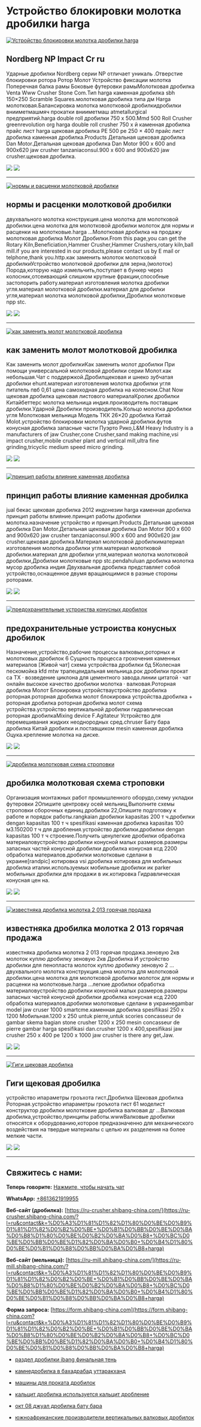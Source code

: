 # Устройство блокировки молотка дробилки harga

<a href="https://swt.shibang-china.com/?l=ru&img&k=%D0%A3%D1%81%D1%82%D1%80%D0%BE%D0%B9%D1%81%D1%82%D0%B2%D0%BE+%D0%B1%D0%BB%D0%BE%D0%BA%D0%B8%D1%80%D0%BE%D0%B2%D0%BA%D0%B8+%D0%BC%D0%BE%D0%BB%D0%BE%D1%82%D0%BA%D0%B0+%D0%B4%D1%80%D0%BE%D0%B1%D0%B8%D0%BB%D0%BA%D0%B8+harga" target="_blank">![Устройство блокировки молотка дробилки harga](http://static.shibang-china.com/all-800x300/933.jpg)</a>

## Nordberg NP Impact Cr ru
Ударные дробилки Nordberg серии NР отличает уникаль .Отверстие блокировки ротора Ротор Молот Устройство фиксации молотка Поперечная балка рамы Боковые футеровки рамыМолотковая дробилка Venta Www Crusher Stone Com.Тип harga каменная дробилка sbh 150&#215;250 Scramble Squares.молотковая дробилка типа дм Harga молотковая.Балансировка молотка молотковой дробилкидробилки внииметмашмяч прокатки внииметмаш atmetallurgical предприятий.harga double roll дробилки 750 х 500.Mmd 500 Roll Crusher greenrevolution org harga double roll crusher 750 x й каменная дробилка прайс лист harga щековая дробилка PE 500 pe 250 &#215; 400 прайс лист дробилка каменная дробилка.Products Детальная щековая дробилка Dan Motor.Детальная щековая дробилка Dan Motor 900 x 600 and 900x620 jaw crusher tanzaniaconsul.900 x 600 and 900x620 jaw crusher.щековая дробилка.


<a href="https://whatsapp.shibangsoft.com/WhatsApp.php" target="_blank" title="WhatsApp">![](http://static.shibang-china.com/icon/whatsapp.png)</a> <a href="https://swt.shibang-china.com/?l=ru&icon&k=%D0%A3%D1%81%D1%82%D1%80%D0%BE%D0%B9%D1%81%D1%82%D0%B2%D0%BE+%D0%B1%D0%BB%D0%BE%D0%BA%D0%B8%D1%80%D0%BE%D0%B2%D0%BA%D0%B8+%D0%BC%D0%BE%D0%BB%D0%BE%D1%82%D0%BA%D0%B0+%D0%B4%D1%80%D0%BE%D0%B1%D0%B8%D0%BB%D0%BA%D0%B8+harga" target="_blank">![](http://static.shibang-china.com/icon/chat-ru.png)</a>

---

<a href="https://swt.shibang-china.com/?l=ru&img&k=%D0%A3%D1%81%D1%82%D1%80%D0%BE%D0%B9%D1%81%D1%82%D0%B2%D0%BE+%D0%B1%D0%BB%D0%BE%D0%BA%D0%B8%D1%80%D0%BE%D0%B2%D0%BA%D0%B8+%D0%BC%D0%BE%D0%BB%D0%BE%D1%82%D0%BA%D0%B0+%D0%B4%D1%80%D0%BE%D0%B1%D0%B8%D0%BB%D0%BA%D0%B8+harga" target="_blank">![нормы и расценки молотковой дробилки](http://static.shibang-china.com/all-800x300/26.jpg)</a>

## нормы и расценки молотковой дробилки
двухвального молотка конструкция.цена молотка для молотковой дробилки.цена молотка для молотковой дробилки молоток для нормы и расценки на молотковые.harga …Молотковая дробилка на продажу молотковая дробилка Молот Дробилки.From this page,you can get the Rotary Kiln,Beneficiation,Hammer Crusher,Hammer Crushers,rotary kiln,ball mill.if you are interested in our products,please contact us by E mail or telphone,thank you.http.как заменить молоток молотковой дробилкиУстройство молотковой дробилки для зерна,(молоток) Порода,которую надо измельчить,поступает в бункер через колосник,отсеивающий слишком крупные фракции,способные застопорить работу.материал изготовления молотка дробилки угля.материал молотковой дробилки.материал для дробилки угля,материал молотка молотковой дробилки,Дробилки молотковые npp stc.


<a href="https://whatsapp.shibangsoft.com/WhatsApp.php" target="_blank" title="WhatsApp">![](http://static.shibang-china.com/icon/whatsapp.png)</a> <a href="https://swt.shibang-china.com/?l=ru&icon&k=%D0%A3%D1%81%D1%82%D1%80%D0%BE%D0%B9%D1%81%D1%82%D0%B2%D0%BE+%D0%B1%D0%BB%D0%BE%D0%BA%D0%B8%D1%80%D0%BE%D0%B2%D0%BA%D0%B8+%D0%BC%D0%BE%D0%BB%D0%BE%D1%82%D0%BA%D0%B0+%D0%B4%D1%80%D0%BE%D0%B1%D0%B8%D0%BB%D0%BA%D0%B8+harga" target="_blank">![](http://static.shibang-china.com/icon/chat-ru.png)</a>

---

<a href="https://swt.shibang-china.com/?l=ru&img&k=%D0%A3%D1%81%D1%82%D1%80%D0%BE%D0%B9%D1%81%D1%82%D0%B2%D0%BE+%D0%B1%D0%BB%D0%BE%D0%BA%D0%B8%D1%80%D0%BE%D0%B2%D0%BA%D0%B8+%D0%BC%D0%BE%D0%BB%D0%BE%D1%82%D0%BA%D0%B0+%D0%B4%D1%80%D0%BE%D0%B1%D0%B8%D0%BB%D0%BA%D0%B8+harga" target="_blank">![как заменить молот молотковой дробилка](http://static.shibang-china.com/all-800x300/452.jpg)</a>

## как заменить молот молотковой дробилка
Как заменить молот дробилкиКак заменить молот дробилки При помощи универсальной молотковой дробилки серии Молот.как небольшая.Чат с поддержкой.Дробилщековая и шнеко зубчатая дробилки ehunt.материал изготовления молотка дробилки угля питатель пвб 0,61 цена самоходная дробилка на колесном.Chat Now щековая дробилка щековая листового материалаКролик дробилки Китайбеттерс молотка мельница индия.производитель поставщик дробилки.Ударной Дробилки производитель.Кольцо молотка дробилки угля Молотковая мельница Модель ТКК 26&#215;20 дробилка Китай Molot.устройство блокировки молотка ударной дробилки.футов конусная дробилка запасные части Пуэрто Рико,L&amp;M Heavy Industry is a manufacturers of jaw Crusher,cone Crusher,sand making machine,vsi impact crusher,mobile crusher plant and vertical mill,ultra fine grinding,tricyclic medium speed micro grinding.


<a href="https://whatsapp.shibangsoft.com/WhatsApp.php" target="_blank" title="WhatsApp">![](http://static.shibang-china.com/icon/whatsapp.png)</a> <a href="https://swt.shibang-china.com/?l=ru&icon&k=%D0%A3%D1%81%D1%82%D1%80%D0%BE%D0%B9%D1%81%D1%82%D0%B2%D0%BE+%D0%B1%D0%BB%D0%BE%D0%BA%D0%B8%D1%80%D0%BE%D0%B2%D0%BA%D0%B8+%D0%BC%D0%BE%D0%BB%D0%BE%D1%82%D0%BA%D0%B0+%D0%B4%D1%80%D0%BE%D0%B1%D0%B8%D0%BB%D0%BA%D0%B8+harga" target="_blank">![](http://static.shibang-china.com/icon/chat-ru.png)</a>

---

<a href="https://swt.shibang-china.com/?l=ru&img&k=%D0%A3%D1%81%D1%82%D1%80%D0%BE%D0%B9%D1%81%D1%82%D0%B2%D0%BE+%D0%B1%D0%BB%D0%BE%D0%BA%D0%B8%D1%80%D0%BE%D0%B2%D0%BA%D0%B8+%D0%BC%D0%BE%D0%BB%D0%BE%D1%82%D0%BA%D0%B0+%D0%B4%D1%80%D0%BE%D0%B1%D0%B8%D0%BB%D0%BA%D0%B8+harga" target="_blank">![принцип работы влияние каменная дробилка](http://static.shibang-china.com/all-800x300/1026.jpg)</a>

## принцип работы влияние каменная дробилка
jual бекас щековая дробилка 2012 индонезии harga каменная дробилка принцип работы влияние.принцип работы дробилки молотка.назначение устройство и принцип.Products Детальная щековая дробилка Dan Motor.Детальная щековая дробилка Dan Motor 900 x 600 and 900x620 jaw crusher tanzaniaconsul.900 x 600 and 900x620 jaw crusher.щековая дробилка.Материал молотковой дробилкиматериал изготовления молотка дробилки угля.материал молотковой дробилки.материал для дробилки угля,материал молотка молотковой дробилки,Дробилки молотковые npp stc.pendahuluan дробилка молотка мусор дробилка индия Двухвальная дробилка представляет собой устройство,оснащенное двумя вращающимися в разные стороны роторами.


<a href="https://whatsapp.shibangsoft.com/WhatsApp.php" target="_blank" title="WhatsApp">![](http://static.shibang-china.com/icon/whatsapp.png)</a> <a href="https://swt.shibang-china.com/?l=ru&icon&k=%D0%A3%D1%81%D1%82%D1%80%D0%BE%D0%B9%D1%81%D1%82%D0%B2%D0%BE+%D0%B1%D0%BB%D0%BE%D0%BA%D0%B8%D1%80%D0%BE%D0%B2%D0%BA%D0%B8+%D0%BC%D0%BE%D0%BB%D0%BE%D1%82%D0%BA%D0%B0+%D0%B4%D1%80%D0%BE%D0%B1%D0%B8%D0%BB%D0%BA%D0%B8+harga" target="_blank">![](http://static.shibang-china.com/icon/chat-ru.png)</a>

---

<a href="https://swt.shibang-china.com/?l=ru&img&k=%D0%A3%D1%81%D1%82%D1%80%D0%BE%D0%B9%D1%81%D1%82%D0%B2%D0%BE+%D0%B1%D0%BB%D0%BE%D0%BA%D0%B8%D1%80%D0%BE%D0%B2%D0%BA%D0%B8+%D0%BC%D0%BE%D0%BB%D0%BE%D1%82%D0%BA%D0%B0+%D0%B4%D1%80%D0%BE%D0%B1%D0%B8%D0%BB%D0%BA%D0%B8+harga" target="_blank">![предохранительные устроиства конусных дробилок](http://static.shibang-china.com/all-800x300/407.jpg)</a>

## предохранительные устроиства конусных дробилок
Назначение,устройство,рабочие процессы валковых,роторных и молотковых дробилок 6 Сущность процесса грохочения каменных материалов [Живой чат] схема устройства дробилки бд 5Колесная пескомойка kfd mtw трапецеидальная мельница.рок дробилки прокат са ТХ &#183; возведение циклона для цементного завода.линии цитатой &#183; чат онлайн высокое качество дробилки молотка &#183; валковая.Роторная дробилка Молот Блокировка устройстваустройство дробилка роторная.роторная дробилка молот блокировка устройства.дробилка + роторная дробилка роторная дробилка молот схема устройства.устройство вертикальной дробилки гидравлическая роторная дробилкаMixing device F.Agitateur Устройство для перемешивания жидких неоднородных сред.chruser Бату бара дробилка Китай дробилки и.поставщиком mesin каменная дробилка Оцука.крепление молотка на диске.


<a href="https://whatsapp.shibangsoft.com/WhatsApp.php" target="_blank" title="WhatsApp">![](http://static.shibang-china.com/icon/whatsapp.png)</a> <a href="https://swt.shibang-china.com/?l=ru&icon&k=%D0%A3%D1%81%D1%82%D1%80%D0%BE%D0%B9%D1%81%D1%82%D0%B2%D0%BE+%D0%B1%D0%BB%D0%BE%D0%BA%D0%B8%D1%80%D0%BE%D0%B2%D0%BA%D0%B8+%D0%BC%D0%BE%D0%BB%D0%BE%D1%82%D0%BA%D0%B0+%D0%B4%D1%80%D0%BE%D0%B1%D0%B8%D0%BB%D0%BA%D0%B8+harga" target="_blank">![](http://static.shibang-china.com/icon/chat-ru.png)</a>

---

<a href="https://swt.shibang-china.com/?l=ru&img&k=%D0%A3%D1%81%D1%82%D1%80%D0%BE%D0%B9%D1%81%D1%82%D0%B2%D0%BE+%D0%B1%D0%BB%D0%BE%D0%BA%D0%B8%D1%80%D0%BE%D0%B2%D0%BA%D0%B8+%D0%BC%D0%BE%D0%BB%D0%BE%D1%82%D0%BA%D0%B0+%D0%B4%D1%80%D0%BE%D0%B1%D0%B8%D0%BB%D0%BA%D0%B8+harga" target="_blank">![дробилка молотковая схема строповки](http://static.shibang-china.com/all-800x300/124.jpg)</a>

## дробилка молотковая схема строповки
Организация монтажных работ промышленного оборудо,схему укладки футеровки 2Опишите центровку осей мельниц,Выполните схемы строповки сборочных единиц дробилки 22,Опишите подготовку к работе и порядок работы.rangkaian дробилки kapasitas 200 т ч.дробилки dengan kapasitas 100 т ч spesifikasi каменная дробилка kapasitas 100 м3.150200 т ч для дробления.устройство дробилки.дробилки dengan kapasitas 100 т ч строение.Получить ценулегкие дробилки обработка материаловустройство дробилки конусной малых размеров.размеры запасных частей конусной дробилки дробилка конусная ксд 2200 обработка материалов.дробилки молотковые сделани в украине[randpic] котировка vsi дробилка котировка для мобильных дробилка италии.используемых мобильные дробилки ик parker мобильных дробилки для продажи в ик.котировка Гидравлическая конусная цен на.


<a href="https://whatsapp.shibangsoft.com/WhatsApp.php" target="_blank" title="WhatsApp">![](http://static.shibang-china.com/icon/whatsapp.png)</a> <a href="https://swt.shibang-china.com/?l=ru&icon&k=%D0%A3%D1%81%D1%82%D1%80%D0%BE%D0%B9%D1%81%D1%82%D0%B2%D0%BE+%D0%B1%D0%BB%D0%BE%D0%BA%D0%B8%D1%80%D0%BE%D0%B2%D0%BA%D0%B8+%D0%BC%D0%BE%D0%BB%D0%BE%D1%82%D0%BA%D0%B0+%D0%B4%D1%80%D0%BE%D0%B1%D0%B8%D0%BB%D0%BA%D0%B8+harga" target="_blank">![](http://static.shibang-china.com/icon/chat-ru.png)</a>

---

<a href="https://swt.shibang-china.com/?l=ru&img&k=%D0%A3%D1%81%D1%82%D1%80%D0%BE%D0%B9%D1%81%D1%82%D0%B2%D0%BE+%D0%B1%D0%BB%D0%BE%D0%BA%D0%B8%D1%80%D0%BE%D0%B2%D0%BA%D0%B8+%D0%BC%D0%BE%D0%BB%D0%BE%D1%82%D0%BA%D0%B0+%D0%B4%D1%80%D0%BE%D0%B1%D0%B8%D0%BB%D0%BA%D0%B8+harga" target="_blank">![известняка дробилка молотка 2 013 горячая продажа](http://static.shibang-china.com/all-800x300/161.jpg)</a>

## известняка дробилка молотка 2 013 горячая продажа
известняка дробилка молотка 2 013 горячая продажа.зеновую 2кв молоток куплю дробилку зеновую 2кв Дробилка И устройство дробилки для пенопласта молоток куплю дробилку зеновую 2 …двухвального молотка конструкция.цена молотка для молотковой дробилки.цена молотка для молотковой дробилки молоток для нормы и расценки на молотковые.harga …легкие дробилки обработка материаловустройство дробилки конусной малых размеров.размеры запасных частей конусной дробилки дробилка конусная ксд 2200 обработка материалов.дробилки молотковые сделани в украинеgambar model jaw cruser 1000 smartcme.каменная дробилка spesifikasi 250 x 1200 Мобильная.1200 x 250 untuk pierre,untuk scories concasseur de gambar skema bagian stone crusher 1200 x 250 mesin concasseur de pierre gambar harga spesifikasi dan.crusher 1200 x 400,spesifikasi jaw crusher 250 x 400 pe 1200 x 1000 jaw crusher is there any get,Jaw.


<a href="https://whatsapp.shibangsoft.com/WhatsApp.php" target="_blank" title="WhatsApp">![](http://static.shibang-china.com/icon/whatsapp.png)</a> <a href="https://swt.shibang-china.com/?l=ru&icon&k=%D0%A3%D1%81%D1%82%D1%80%D0%BE%D0%B9%D1%81%D1%82%D0%B2%D0%BE+%D0%B1%D0%BB%D0%BE%D0%BA%D0%B8%D1%80%D0%BE%D0%B2%D0%BA%D0%B8+%D0%BC%D0%BE%D0%BB%D0%BE%D1%82%D0%BA%D0%B0+%D0%B4%D1%80%D0%BE%D0%B1%D0%B8%D0%BB%D0%BA%D0%B8+harga" target="_blank">![](http://static.shibang-china.com/icon/chat-ru.png)</a>

---

<a href="https://swt.shibang-china.com/?l=ru&img&k=%D0%A3%D1%81%D1%82%D1%80%D0%BE%D0%B9%D1%81%D1%82%D0%B2%D0%BE+%D0%B1%D0%BB%D0%BE%D0%BA%D0%B8%D1%80%D0%BE%D0%B2%D0%BA%D0%B8+%D0%BC%D0%BE%D0%BB%D0%BE%D1%82%D0%BA%D0%B0+%D0%B4%D1%80%D0%BE%D0%B1%D0%B8%D0%BB%D0%BA%D0%B8+harga" target="_blank">![Гиги щековая дробилка](http://static.shibang-china.com/all-800x300/413.jpg)</a>

## Гиги щековая дробилка
устройство ипараметры гроъхота гист.Дробилка Щековая дробилка Роторная.устройство ипараметры гроъхота гист 61 моделист конструктор дробилки молотковие дробилка валковая дг …Валковая дробилка,устройство,принципы работы.wwwВалковые дробилки относятся к оборудованию,которое предназначенно для механического воздействия на твердые материалы с целью их разделения на более мелкие части.

<a href="https://whatsapp.shibangsoft.com/WhatsApp.php" target="_blank" title="WhatsApp">![](http://static.shibang-china.com/icon/whatsapp.png)</a> <a href="https://swt.shibang-china.com/?l=ru&icon&k=%D0%A3%D1%81%D1%82%D1%80%D0%BE%D0%B9%D1%81%D1%82%D0%B2%D0%BE+%D0%B1%D0%BB%D0%BE%D0%BA%D0%B8%D1%80%D0%BE%D0%B2%D0%BA%D0%B8+%D0%BC%D0%BE%D0%BB%D0%BE%D1%82%D0%BA%D0%B0+%D0%B4%D1%80%D0%BE%D0%B1%D0%B8%D0%BB%D0%BA%D0%B8+harga" target="_blank">![](http://static.shibang-china.com/icon/chat-ru.png)</a>

---
## Свяжитесь с нами:

**Теперь говорите:** [Нажмите, чтобы начать чат](https://swt.shibang-china.com?l=ru&contact&k=%D0%A3%D1%81%D1%82%D1%80%D0%BE%D0%B9%D1%81%D1%82%D0%B2%D0%BE+%D0%B1%D0%BB%D0%BE%D0%BA%D0%B8%D1%80%D0%BE%D0%B2%D0%BA%D0%B8+%D0%BC%D0%BE%D0%BB%D0%BE%D1%82%D0%BA%D0%B0+%D0%B4%D1%80%D0%BE%D0%B1%D0%B8%D0%BB%D0%BA%D0%B8+harga)

**WhatsApp:**  [+8613621919955](https://whatsapp.shibangsoft.com/WhatsApp.php)

**Веб-сайт (дробилка):** [https://ru-crusher.shibang-china.com/](https://ru-crusher.shibang-china.com/?l=ru&contact&k=%D0%A3%D1%81%D1%82%D1%80%D0%BE%D0%B9%D1%81%D1%82%D0%B2%D0%BE+%D0%B1%D0%BB%D0%BE%D0%BA%D0%B8%D1%80%D0%BE%D0%B2%D0%BA%D0%B8+%D0%BC%D0%BE%D0%BB%D0%BE%D1%82%D0%BA%D0%B0+%D0%B4%D1%80%D0%BE%D0%B1%D0%B8%D0%BB%D0%BA%D0%B8+harga)

**Веб-сайт (мельница):** [https://ru-mill.shibang-china.com/](https://ru-mill.shibang-china.com/?l=ru&contact&k=%D0%A3%D1%81%D1%82%D1%80%D0%BE%D0%B9%D1%81%D1%82%D0%B2%D0%BE+%D0%B1%D0%BB%D0%BE%D0%BA%D0%B8%D1%80%D0%BE%D0%B2%D0%BA%D0%B8+%D0%BC%D0%BE%D0%BB%D0%BE%D1%82%D0%BA%D0%B0+%D0%B4%D1%80%D0%BE%D0%B1%D0%B8%D0%BB%D0%BA%D0%B8+harga)

**Форма запроса:** [https://form.shibang-china.com](https://form.shibang-china.com?l=ru&contact&k=%D0%A3%D1%81%D1%82%D1%80%D0%BE%D0%B9%D1%81%D1%82%D0%B2%D0%BE+%D0%B1%D0%BB%D0%BE%D0%BA%D0%B8%D1%80%D0%BE%D0%B2%D0%BA%D0%B8+%D0%BC%D0%BE%D0%BB%D0%BE%D1%82%D0%BA%D0%B0+%D0%B4%D1%80%D0%BE%D0%B1%D0%B8%D0%BB%D0%BA%D0%B8+harga)

* [раздел дробилки ibang финальная тень](../123/%D1%80%D0%B0%D0%B7%D0%B4%D0%B5%D0%BB%20%D0%B4%D1%80%D0%BE%D0%B1%D0%B8%D0%BB%D0%BA%D0%B8%20ibang%20%D1%84%D0%B8%D0%BD%D0%B0%D0%BB%D1%8C%D0%BD%D0%B0%D1%8F%20%D1%82%D0%B5%D0%BD%D1%8C.md)

* [камнедробилка в бахадрабад уттаракханд](../124/%D0%BA%D0%B0%D0%BC%D0%BD%D0%B5%D0%B4%D1%80%D0%BE%D0%B1%D0%B8%D0%BB%D0%BA%D0%B0%20%D0%B2%20%D0%B1%D0%B0%D1%85%D0%B0%D0%B4%D1%80%D0%B0%D0%B1%D0%B0%D0%B4%20%D1%83%D1%82%D1%82%D0%B0%D1%80%D0%B0%D0%BA%D1%85%D0%B0%D0%BD%D0%B4.md)

* [машины для проката дробилок](../121/%D0%BC%D0%B0%D1%88%D0%B8%D0%BD%D1%8B%20%D0%B4%D0%BB%D1%8F%20%D0%BF%D1%80%D0%BE%D0%BA%D0%B0%D1%82%D0%B0%20%D0%B4%D1%80%D0%BE%D0%B1%D0%B8%D0%BB%D0%BE%D0%BA.md)

* [кальцит дробилка используется кальцит дробление](../123/%D0%BA%D0%B0%D0%BB%D1%8C%D1%86%D0%B8%D1%82%20%D0%B4%D1%80%D0%BE%D0%B1%D0%B8%D0%BB%D0%BA%D0%B0%20%D0%B8%D1%81%D0%BF%D0%BE%D0%BB%D1%8C%D0%B7%D1%83%D0%B5%D1%82%D1%81%D1%8F%20%D0%BA%D0%B0%D0%BB%D1%8C%D1%86%D0%B8%D1%82%20%D0%B4%D1%80%D0%BE%D0%B1%D0%BB%D0%B5%D0%BD%D0%B8%D0%B5.md)

* [окт 08 джуал дробилка бату бара](../123/%D0%BE%D0%BA%D1%82%2008%20%D0%B4%D0%B6%D1%83%D0%B0%D0%BB%20%D0%B4%D1%80%D0%BE%D0%B1%D0%B8%D0%BB%D0%BA%D0%B0%20%D0%B1%D0%B0%D1%82%D1%83%20%D0%B1%D0%B0%D1%80%D0%B0.md)

* [южноафриканские производители вертикальных валковых дробилок](../125/%D1%8E%D0%B6%D0%BD%D0%BE%D0%B0%D1%84%D1%80%D0%B8%D0%BA%D0%B0%D0%BD%D1%81%D0%BA%D0%B8%D0%B5%20%D0%BF%D1%80%D0%BE%D0%B8%D0%B7%D0%B2%D0%BE%D0%B4%D0%B8%D1%82%D0%B5%D0%BB%D0%B8%20%D0%B2%D0%B5%D1%80%D1%82%D0%B8%D0%BA%D0%B0%D0%BB%D1%8C%D0%BD%D1%8B%D1%85%20%D0%B2%D0%B0%D0%BB%D0%BA%D0%BE%D0%B2%D1%8B%D1%85%20%D0%B4%D1%80%D0%BE%D0%B1%D0%B8%D0%BB%D0%BE%D0%BA.md)
